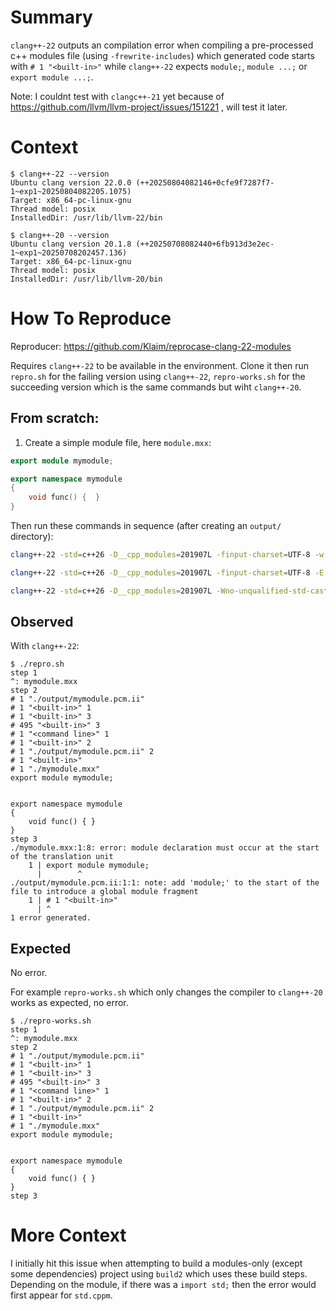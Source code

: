  # Summary

`clang++-22` outputs an compilation error when compiling a pre-processed c++ modules file (using `-frewrite-includes`) which generated code starts with `# 1 "<built-in>"` while `clang++-22` expects `module;`, `module ...;` or `export module ...;`.

Note: I couldnt test with `clangc++-21` yet because of  https://github.com/llvm/llvm-project/issues/151221 , will test it later.

# Context

```
$ clang++-22 --version
Ubuntu clang version 22.0.0 (++20250804082146+0cfe9f7287f7-1~exp1~20250804082205.1075)
Target: x86_64-pc-linux-gnu
Thread model: posix
InstalledDir: /usr/lib/llvm-22/bin

$ clang++-20 --version
Ubuntu clang version 20.1.8 (++20250708082440+6fb913d3e2ec-1~exp1~20250708202457.136)
Target: x86_64-pc-linux-gnu
Thread model: posix
InstalledDir: /usr/lib/llvm-20/bin
```

# How To Reproduce

Reproducer: https://github.com/Klaim/reprocase-clang-22-modules

Requires `clang++-22` to be available in the environment.
Clone it then run `repro.sh` for the failing version using `clang++-22`, `repro-works.sh` for the succeeding version which is the same commands but wiht `clang++-20`.

## From scratch:

1. Create a simple module file, here `module.mxx`:
```c++
export module mymodule;

export namespace mymodule
{
    void func() {  }
}
```

Then run these commands in sequence (after creating an `output/` directory):

```sh
clang++-22 -std=c++26 -D__cpp_modules=201907L -finput-charset=UTF-8 -w -x c++-module -MQ ^ -MD -E -frewrite-includes -MF - -o ./output/mymodule.pcm.ii ./mymodule.mxx

clang++-22 -std=c++26 -D__cpp_modules=201907L -finput-charset=UTF-8 -E -x c++-module ./output/mymodule.pcm.ii

clang++-22 -std=c++26 -D__cpp_modules=201907L -Wno-unqualified-std-cast-call -fdiagnostics-color -finput-charset=UTF-8 -Xclang -fmodules-embed-all-files -fmodule-output=./output/mymodule.pcm -o ./output/mymodule.pcm.o -c -x c++-module ./output/mymodule.pcm.ii

```

## Observed

With `clang++-22`:
```
$ ./repro.sh
step 1
^: mymodule.mxx
step 2
# 1 "./output/mymodule.pcm.ii"
# 1 "<built-in>" 1
# 1 "<built-in>" 3
# 495 "<built-in>" 3
# 1 "<command line>" 1
# 1 "<built-in>" 2
# 1 "./output/mymodule.pcm.ii" 2
# 1 "<built-in>"
# 1 "./mymodule.mxx"
export module mymodule;


export namespace mymodule
{
    void func() { }
}
step 3
./mymodule.mxx:1:8: error: module declaration must occur at the start of the translation unit
    1 | export module mymodule;
      |        ^
./output/mymodule.pcm.ii:1:1: note: add 'module;' to the start of the file to introduce a global module fragment
    1 | # 1 "<built-in>"
      | ^
1 error generated.
```

## Expected

No error.

For example `repro-works.sh` which only changes the compiler to `clang++-20` works as expected, no error.

```
$ ./repro-works.sh
step 1
^: mymodule.mxx
step 2
# 1 "./output/mymodule.pcm.ii"
# 1 "<built-in>" 1
# 1 "<built-in>" 3
# 495 "<built-in>" 3
# 1 "<command line>" 1
# 1 "<built-in>" 2
# 1 "./output/mymodule.pcm.ii" 2
# 1 "<built-in>"
# 1 "./mymodule.mxx"
export module mymodule;


export namespace mymodule
{
    void func() { }
}
step 3
```

# More Context

I initially hit this issue when attempting to build a modules-only (except some dependencies) project using `build2` which uses these build steps.
Depending on the module, if there was a `import std;` then the error would first appear for `std.cppm`.

